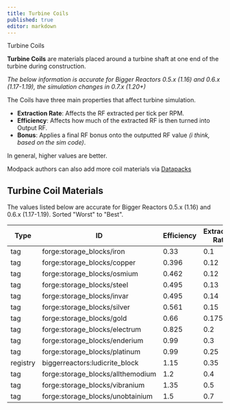 ```yaml
---
title: Turbine Coils
published: true
editor: markdown
---
```


Turbine Coils

**Turbine Coils** are materials placed around a turbine shaft at one end of the turbine during construction.

*The below information is accurate for Bigger Reactors 0.5.x (1.16) and 0.6.x (1.17-1.19), the simulation changes in 0.7.x (1.20+)*

The Coils have three main properties that affect turbine simulation. 

- **Extraction Rate**: Affects the RF extracted per tick per RPM.
- **Efficiency**: Affects how much of the extracted RF is then turned into Output RF.
- **Bonus**: Applies a final RF bonus onto the outputted RF value *(i think, based on the sim code)*.

In general, higher values are better.

Modpack authors can also add more coil materials via [Datapacks](https://biggerseries.net/biggerreactors/datapacks)

## Turbine Coil Materials

The values listed below are accurate for Bigger Reactors 0.5.x (1.16) and 0.6.x (1.17-1.19).
Sorted "Worst" to "Best".


| Type | ID | Efficiency | Extraction Rate | Bonus |
| --- | --- | --- | --- | --- |
| tag | forge:storage_blocks/iron | 0.33 | 0.1 | 1 |
| tag | forge:storage_blocks/copper | 0.396 | 0.12 | 1 |
| tag | forge:storage_blocks/osmium | 0.462 | 0.12 | 1 |
| tag | forge:storage_blocks/steel | 0.495 | 0.13 | 1 |
| tag | forge:storage_blocks/invar | 0.495 | 0.14 | 1 |
| tag | forge:storage_blocks/silver | 0.561 | 0.15 | 1 |
| tag | forge:storage_blocks/gold | 0.66 | 0.175 | 1 |
| tag | forge:storage_blocks/electrum | 0.825 | 0.2 | 1 |
| tag | forge:storage_blocks/enderium | 0.99 | 0.3 | 1.02 |
| tag | forge:storage_blocks/platinum | 0.99 | 0.25 | 1 |
| registry | biggerreactors:ludicrite_block | 1.15 | 0.35 | 1.02 |
| tag | forge:storage_blocks/allthemodium | 1.2 | 0.4 | 1.02 |
| tag | forge:storage_blocks/vibranium | 1.35 | 0.5 | 1.04 |
| tag | forge:storage_blocks/unobtainium | 1.5 | 0.7 | 1.06 |
